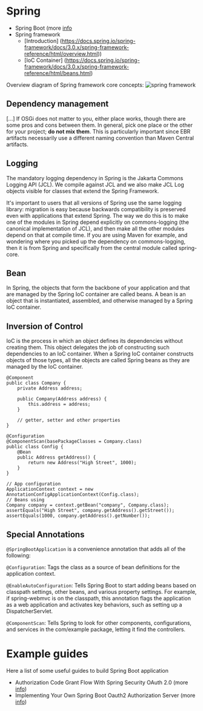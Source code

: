 # Spring
- Spring Boot (more [info](https://spring.io/guides/gs/spring-boot/)
- Spring framework
  - [Introduction] (https://docs.spring.io/spring-framework/docs/3.0.x/spring-framework-reference/html/overview.html))
  - [IoC Container] (https://docs.spring.io/spring-framework/docs/3.0.x/spring-framework-reference/html/beans.html)

Overview diagram of Spring framework core concepts:
![spring framework](https://docs.spring.io/spring-framework/docs/3.0.x/spring-framework-reference/html/images/spring-overview.png)

## Dependency management
[...] If OSGi does not matter to you, either place works, though there are some pros and cons between them. In general, pick one place or the other for your project; **do not mix them**. This is particularly important since EBR artifacts necessarily use a different naming convention than Maven Central artifacts.

## Logging
The mandatory logging dependency in Spring is the Jakarta Commons Logging API (JCL). We compile against JCL and we also make JCL Log objects visible for classes that extend the Spring Framework. 

It's important to users that all versions of Spring use the same logging library: migration is easy because backwards compatibility is preserved even with applications that extend Spring. The way we do this is to make one of the modules in Spring depend explicitly on commons-logging (the canonical implementation of JCL), and then make all the other modules depend on that at compile time. If you are using Maven for example, and wondering where you picked up the dependency on commons-logging, then it is from Spring and specifically from the central module called spring-core.

## Bean 
In Spring, the objects that form the backbone of your application and that are managed by the Spring IoC container are called beans. A bean is an object that is instantiated, assembled, and otherwise managed by a Spring IoC container.

## Inversion of Control
IoC is the process in which an object defines its dependencies without creating them. This object delegates the job of constructing such dependencies to an IoC container. When a Spring IoC container constructs objects of those types, all the objects are called Spring beans as they are managed by the IoC container.

```
@Component
public class Company {
    private Address address;

    public Company(Address address) {
        this.address = address;
    }

    // getter, setter and other properties
}

@Configuration
@ComponentScan(basePackageClasses = Company.class)
public class Config {
    @Bean
    public Address getAddress() {
        return new Address("High Street", 1000);
    }
}

// App configuration
ApplicationContext context = new AnnotationConfigApplicationContext(Config.class);
// Beans using
Company company = context.getBean("company", Company.class);
assertEquals("High Street", company.getAddress().getStreet());
assertEquals(1000, company.getAddress().getNumber());
```

## Special Annotations
`@SpringBootApplication` is a convenience annotation that adds all of the following:

`@Configuration`: Tags the class as a source of bean definitions for the application context.

`@EnableAutoConfiguration`: Tells Spring Boot to start adding beans based on classpath settings, other beans, and various property settings. For example, if spring-webmvc is on the classpath, this annotation flags the application as a web application and activates key behaviors, such as setting up a DispatcherServlet.

`@ComponentScan`: Tells Spring to look for other components, configurations, and services in the com/example package, letting it find the controllers.

# Example guides
Here a list of some useful guides to build Spring Boot application
- Authorization Code Grant Flow With Spring Security OAuth 2.0 (more [info](https://dzone.com/articles/authorization-code-grant-flow-with-spring-security))
- Implementing Your Own Spring Boot Oauth2 Authorization Server (more [info](https://dzone.com/articles/implementing-your-own-spring-boot-oauth2-authoriza))